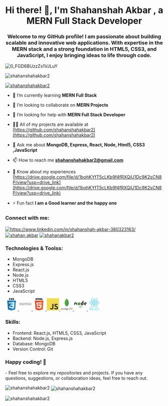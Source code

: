 <h1 align="center">Hi there! 👋, I'm Shahanshah Akbar , a MERN Full Stack Developer</h1>
<h3 align="center">Welcome to my GitHub profile! I am passionate about building scalable and innovative web applications. With expertise in the MERN stack and a strong foundation in HTML5, CSS3, and JavaScript, I enjoy bringing ideas to life through code.</h3>

![0_FGD6BUzzZs1VJLuY](https://github.com/shahanshahakbar2/shahanshahakbar2/assets/112952202/41c46578-21ea-49e9-9838-d75056d8b7af)



<p align="left"> <img src="https://komarev.com/ghpvc/?username=shahanshahakbar2&label=Profile%20views&color=0e75b6&style=flat" alt="shahanshahakbar2" /> </p>

<p align="left"> <a href="https://github.com/ryo-ma/github-profile-trophy"><img src="https://github-profile-trophy.vercel.app/?username=shahanshahakbar2" alt="shahanshahakbar2" /></a> </p>

- 🌱 I’m currently learning **MERN Full Stack**

- 👯 I’m looking to collaborate on **MERN Projects**

- 🤝 I’m looking for help with **MERN Full Stack Developer**

- 👨‍💻 All of my projects are available at [https://github.com/shahanshahakbar2](https://github.com/shahanshahakbar2)

- 💬 Ask me about **MongoDB, Express, React, Node, Html5, CSS3 ,JavaScript**

- 📫 How to reach me **shahanshahakbar2@gmail.com**

- 📄 Know about my experiences [https://drive.google.com/file/d/1bohKYfT5cLKb9f4fRXQiU1Dc9K2sCN8P/view?usp=drive_link](https://drive.google.com/file/d/1bohKYfT5cLKb9f4fRXQiU1Dc9K2sCN8P/view?usp=drive_link)

- ⚡ Fun fact **I am a Good learner and the happy one**

<h3 align="left">Connect with me:</h3>
<p align="left">
<a href="https://linkedin.com/in/https://www.linkedin.com/in/shahanshah-akbar-380323163/" target="blank"><img align="center" src="https://raw.githubusercontent.com/rahuldkjain/github-profile-readme-generator/master/src/images/icons/Social/linked-in-alt.svg" alt="https://www.linkedin.com/in/shahanshah-akbar-380323163/" height="30" width="40" /></a>
<a href="https://fb.com/shahan akbar" target="blank"><img align="center" src="https://raw.githubusercontent.com/rahuldkjain/github-profile-readme-generator/master/src/images/icons/Social/facebook.svg" alt="shahan akbar" height="30" width="40" /></a>
<a href="https://instagram.com/shahanakbar2" target="blank"><img align="center" src="https://raw.githubusercontent.com/rahuldkjain/github-profile-readme-generator/master/src/images/icons/Social/instagram.svg" alt="shahanakbar2" height="30" width="40" /></a>
</p>

<h3 align="left">Technologies & Toolss:</h3>

- MongoDB
- Express.js
- React.js
- Node.js
- HTML5
- CSS3
- JavaScript
 
<p align="left"> <a href="https://www.w3schools.com/css/" target="_blank" rel="noreferrer"> <img src="https://raw.githubusercontent.com/devicons/devicon/master/icons/css3/css3-original-wordmark.svg" alt="css3" width="40" height="40"/> </a> <a href="https://expressjs.com" target="_blank" rel="noreferrer"> <img src="https://raw.githubusercontent.com/devicons/devicon/master/icons/express/express-original-wordmark.svg" alt="express" width="40" height="40"/> </a> <a href="https://www.w3.org/html/" target="_blank" rel="noreferrer"> <img src="https://raw.githubusercontent.com/devicons/devicon/master/icons/html5/html5-original-wordmark.svg" alt="html5" width="40" height="40"/> </a> <a href="https://developer.mozilla.org/en-US/docs/Web/JavaScript" target="_blank" rel="noreferrer"> <img src="https://raw.githubusercontent.com/devicons/devicon/master/icons/javascript/javascript-original.svg" alt="javascript" width="40" height="40"/> </a> <a href="https://www.mongodb.com/" target="_blank" rel="noreferrer"> <img src="https://raw.githubusercontent.com/devicons/devicon/master/icons/mongodb/mongodb-original-wordmark.svg" alt="mongodb" width="40" height="40"/> </a> <a href="https://nodejs.org" target="_blank" rel="noreferrer"> <img src="https://raw.githubusercontent.com/devicons/devicon/master/icons/nodejs/nodejs-original-wordmark.svg" alt="nodejs" width="40" height="40"/> </a> <a href="https://reactjs.org/" target="_blank" rel="noreferrer"> <img src="https://raw.githubusercontent.com/devicons/devicon/master/icons/react/react-original-wordmark.svg" alt="react" width="40" height="40"/> </a> </p>

<h3 align="left"> Skills:</h3>

- Frontend: React.js, HTML5, CSS3, JavaScript
- Backend: Node.js, Express.js
- Database: MongoDB
- Version Control: Git

<h3 align="left"> Happy coding! 🚀</h3> 
- Feel free to explore my repositories and projects. If you have any questions, suggestions, or collaboration ideas, feel free to reach out.


<p><img align="left" src="https://github-readme-stats.vercel.app/api/top-langs?username=shahanshahakbar2&show_icons=true&locale=en&layout=compact" alt="shahanshahakbar2" /></p>

<p>&nbsp;<img align="center" src="https://github-readme-stats.vercel.app/api?username=shahanshahakbar2&show_icons=true&locale=en" alt="shahanshahakbar2" /></p>

<p><img align="center" src="https://github-readme-streak-stats.herokuapp.com/?user=shahanshahakbar2&" alt="shahanshahakbar2" /></p>
